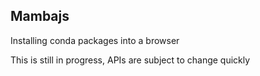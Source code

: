 ## Mambajs

Installing conda packages into a browser

This is still in progress, APIs are subject to change quickly
